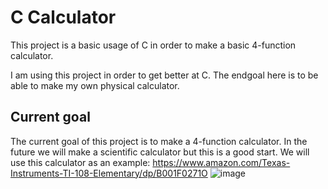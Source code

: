 # C Calculator

This project is a basic usage of C in order to make a basic 4-function calculator.

I am using this project in order to get better at C. The endgoal here is to be able to make my own physical calculator.

## Current goal
The current goal of this project is to make a 4-function calculator.
In the future we will make a scientific calculator but this is a good start.
We will use this calculator as an example: https://www.amazon.com/Texas-Instruments-TI-108-Elementary/dp/B001F0271O
![image](https://user-images.githubusercontent.com/37131666/223297734-b169c2ab-71aa-41ef-9355-a7710fe3b7b4.png)
